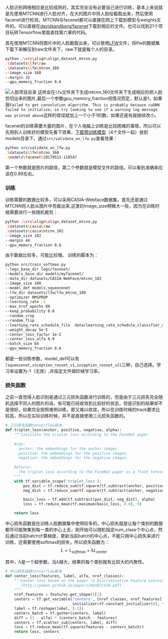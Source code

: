 人脸识别网络相应是比较成熟的，其实完全没有必要自己进行训练，基本上来说就是先使用MTCNN进行人脸对齐，在大的图片中将人脸给截取出来，然后使用facenet进行检测，MTCNN与facenet都可以直接在网上下载到模型与weights文件的。可以直接在[davidsandberg/facenet](https://github.com/davidsandberg/facenet)下载到相应的文件。也可以找到21个项目玩转Tensorflow里面查找第六章的代码。

首先使用MTCNN将图片中的人脸截取出来，可以使用[LFW](http://vis-www.cs.umass.edu/lfw/lfw.tgz)文件，将lfw的数据集下载下来解压到raw文件夹下，raw下就是每个人的目录。
~~~bash
python .\src\align\align_dataset_mtcnn.py 
.\datasets\lfw\raw 
.\datasets\lfw\mtcnn_160 
--image_size 160
--margin 32
--gpu_memory_fraction 0.6
~~~
![人脸项目目录](http://m.qpic.cn/psc?/V12DgbRP0a1TXP/PBfbIKZtAJlvfOqE04IdJUF2iEHElaJZY1KlZc2NflZayAjiuiUQpr4iwSkNlbYn30ECULIjwdGVKD7mAEtP9g!!/b&bo=UgLsAAAAAAADB54!&rf=viewer_4)
这样会在`lfw`文件夹下生成mtcnn_160文件夹下生成相应的把人脸剪切出来的图片,最后一个参数gpu_memory_fraction视情况而定，默认是1，如果报`Failed to get convolution algorithm. This is probably because cuDNN failed to initialize, so try looking to see if a warning log message was printed above`这样的错误就加上一个小于1的数，如果还是有就继续改小。

facenet的训练需要大量的图片，在个人电脑上训练是比较困难的事情，所以可以先用别人训练好的模型先看下效果，[下载预训练模型](https://gitlab.fit.cvut.cz/pitakma1/mvi-sp/tree/master/data/20170512-110547)（4个文件一起）放到models目录下，通过`src/validate_on_lfw.py`查看效果：
~~~bash
python src/validate_on_lfw.py
.\datasets\lfw\mtcnn_160
.\models\facenet\20170512-110547
~~~
第一个参数就是图片的路径，第二个参数就是模型文件的路径。可以看到准确率应该在0.99左右。

### 训练
训练需要的数据比较多，可以采用CASIA-Webface数据集，首先还是通过MTCNN将人脸从图片中剪裁出来,这里的image_size稍微大一些，因为在训练时候需要进行一些随机裁剪：
~~~bash
python .\src\align\align_dataset_mtcnn.py 
.\datasets\casia\raw 
.\datasets\casia\mtcnn_182 
--image_size 182
--margin 44
--gpu_memory_fraction 0.6
~~~
由于数据比较多，可能比较慢。
训练的脚本为：
~~~bash
python src/train_softmax.py 
--logs_base_dir logs/facenet/  
--models_base_dir models/myfacenet/   
--data_dir datasets/CASIA-WebFace/mtcnn_182
--image_size 160   
--model_def models.squeezenet  
--lfw_dir datasets/lfw/lfw_mtcnn_160
--optimizer RMSPROP  
--learning_rate -1  
--max_nrof_epochs 80  
--keep_probability 0.8   
--random_crop 
--random_flip   
--learning_rate_schedule_file  data/learning_rate_schedule_classifier_casia.txt  
--weight_decay 5e-5  
--center_loss_factor 1e-2  
--center_loss_alfa 0.9 
--batch_size 64
--gpu_memory_fraction 0.6
~~~
都是一些训练参数，model_def可以有`[squeezenet,inception_resnet_v1,inception_resnet_v2]`三种，自己选择。学习率设置为-1（无效）,并指定文件做阶梯学习率。

### 损失函数
之前一直觉得人脸识别是通过三元损失函数进行训练的，但是由于三元损失完全随机选择不同人的图片的话，有可能已经收敛到比较好的状态，但是识别的结果却不是很好。如果完全按照难例训练，那又难以收敛，所以在训练时候的track要求比较高，所以在实际训练时候，并不是直接使用三元损失函数的。
~~~py
# 三元损失函数tensorflow版本
def triplet_loss(anchor, positive, negative, alpha):
    """Calculate the triplet loss according to the FaceNet paper
    
    Args:
      anchor: the embeddings for the anchor images.
      positive: the embeddings for the positive images.
      negative: the embeddings for the negative images.
  
    Returns:
      the triplet loss according to the FaceNet paper as a float tensor.
    """
    with tf.variable_scope('triplet_loss'):
        pos_dist = tf.reduce_sum(tf.square(tf.subtract(anchor, positive)), 1)
        neg_dist = tf.reduce_sum(tf.square(tf.subtract(anchor, negative)), 1)

        basic_loss = tf.add(tf.subtract(pos_dist, neg_dist), alpha)
        loss = tf.reduce_mean(tf.maximum(basic_loss, 0.0), 0)

    return loss
~~~
中心损失函数是在训练人脸数据集中使用较多的，中心损失就是让每个类别的数据都尽可能聚集到每一类的中心上去，刚开始可以随机指定num_class个中心点，然后通过当前batch计算梯度，更新当前batch的中心点，不能只用中心损失来进行训练，还需要使用softmax的损失，所以损失函数为：
$$L=L_{softmax}+\lambda L_{center}$$

其中，$\lambda$是一个超参数。当$\lambda$越大，结果的每个类别就有比较大的内聚性。
~~~py
# 中心损失函数tensorflow版本
def center_loss(features, label, alfa, nrof_classes):
    """Center loss based on the paper "A Discriminative Feature Learning Approach for Deep Face Recognition"
       (http://ydwen.github.io/papers/WenECCV16.pdf)
    """
    nrof_features = features.get_shape()[1]
    centers = tf.get_variable('centers', [nrof_classes, nrof_features], dtype=tf.float32,
                              initializer=tf.constant_initializer(0), trainable=False)
    label = tf.reshape(label, [-1])
    centers_batch = tf.gather(centers, label)
    diff = (1 - alfa) * (centers_batch - features)
    centers = tf.scatter_sub(centers, label, diff)
    loss = tf.reduce_mean(tf.square(features - centers_batch))
    return loss, centers
~~~
